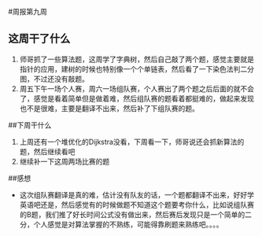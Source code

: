 #周报第九周

## 这周干了什么

1. 师哥抓了一些算法题，这周学了字典树，然后自己敲了两个题，感觉主要就是指针的应用，建树的时候也特别像一个个单链表，然后看了一下染色法判二分图，不过还没有敲题。
2. 周五下午一场个人赛，周六一场组队赛，个人赛出了两个题之后后面的就不会了，感觉是看着简单但是做着难，然后组队赛的题看着都挺难的，做起来发现也不是很难，主要是翻译不出来，然后补了下组队赛的题。

##下周干什么

1. 上周还有一个堆优化的Dijkstra没看，下周看一下，师哥说还会抓新算法的题，然后继续看吧
2. 继续补一下这周两场比赛的题

##感想

+ 这次组队赛翻译是真的难，估计没有队友的话，一个题都翻译不出来，好好学英语吧还是，然后感觉有的时候做题不知道这个题要考你什么，比如说组队赛的B题，我们推了好长时间公式没有做出来，然后赛后发现只是一个简单的二分，个人感觉是对算法掌握的不熟练，可能得靠刷题来熟练吧。。。。
